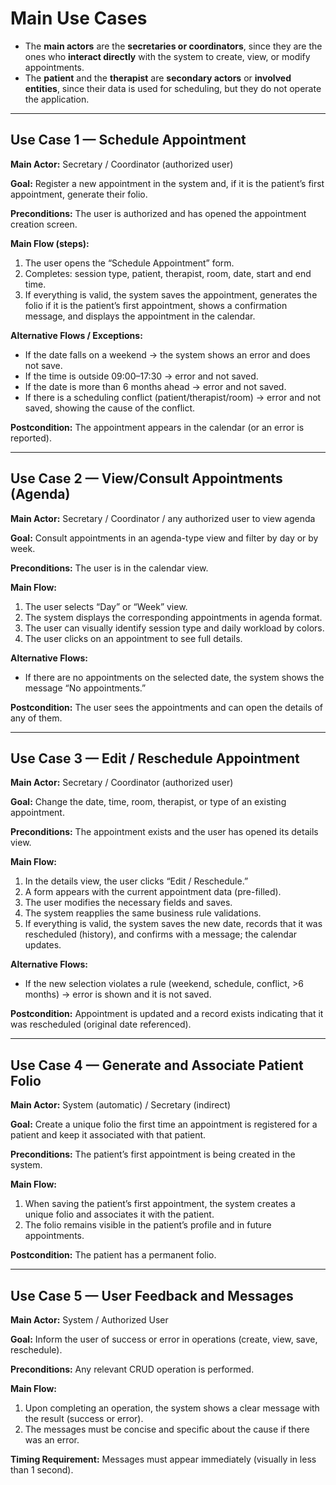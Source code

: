 # Main Use Cases

- The **main actors** are the **secretaries or coordinators**, since they are the ones who **interact directly** with the system to create, view, or modify appointments.
- The **patient** and the **therapist** are **secondary actors** or **involved entities**, since their data is used for scheduling, but they do not operate the application.

---

## Use Case 1 — Schedule Appointment

**Main Actor:** Secretary / Coordinator (authorized user)

**Goal:** Register a new appointment in the system and, if it is the patient’s first appointment, generate their folio.

**Preconditions:** The user is authorized and has opened the appointment creation screen.

**Main Flow (steps):**

1. The user opens the “Schedule Appointment” form.
2. Completes: session type, patient, therapist, room, date, start and end time.
3. If everything is valid, the system saves the appointment, generates the folio if it is the patient’s first appointment, shows a confirmation message, and displays the appointment in the calendar.

**Alternative Flows / Exceptions:**

- If the date falls on a weekend → the system shows an error and does not save.
- If the time is outside 09:00–17:30 → error and not saved.
- If the date is more than 6 months ahead → error and not saved.
- If there is a scheduling conflict (patient/therapist/room) → error and not saved, showing the cause of the conflict.

**Postcondition:** The appointment appears in the calendar (or an error is reported).

---

## Use Case 2 — View/Consult Appointments (Agenda)

**Main Actor:** Secretary / Coordinator / any authorized user to view agenda

**Goal:** Consult appointments in an agenda-type view and filter by day or by week.

**Preconditions:** The user is in the calendar view.

**Main Flow:**

1. The user selects “Day” or “Week” view.
2. The system displays the corresponding appointments in agenda format.
3. The user can visually identify session type and daily workload by colors.
4. The user clicks on an appointment to see full details.

**Alternative Flows:**

- If there are no appointments on the selected date, the system shows the message “No appointments.”

**Postcondition:** The user sees the appointments and can open the details of any of them.

---

## Use Case 3 — Edit / Reschedule Appointment

**Main Actor:** Secretary / Coordinator (authorized user)

**Goal:** Change the date, time, room, therapist, or type of an existing appointment.

**Preconditions:** The appointment exists and the user has opened its details view.

**Main Flow:**

1. In the details view, the user clicks “Edit / Reschedule.”
2. A form appears with the current appointment data (pre-filled).
3. The user modifies the necessary fields and saves.
4. The system reapplies the same business rule validations.
5. If everything is valid, the system saves the new date, records that it was rescheduled (history), and confirms with a message; the calendar updates.

**Alternative Flows:**

- If the new selection violates a rule (weekend, schedule, conflict, >6 months) → error is shown and it is not saved.

**Postcondition:** Appointment is updated and a record exists indicating that it was rescheduled (original date referenced).

---

## Use Case 4 — Generate and Associate Patient Folio

**Main Actor:** System (automatic) / Secretary (indirect)

**Goal:** Create a unique folio the first time an appointment is registered for a patient and keep it associated with that patient.

**Preconditions:** The patient’s first appointment is being created in the system.

**Main Flow:**

1. When saving the patient’s first appointment, the system creates a unique folio and associates it with the patient.
2. The folio remains visible in the patient’s profile and in future appointments.

**Postcondition:** The patient has a permanent folio.

---

## Use Case 5 — User Feedback and Messages

**Main Actor:** System / Authorized User

**Goal:** Inform the user of success or error in operations (create, view, save, reschedule).

**Preconditions:** Any relevant CRUD operation is performed.

**Main Flow:**

1. Upon completing an operation, the system shows a clear message with the result (success or error).
2. The messages must be concise and specific about the cause if there was an error.

**Timing Requirement:** Messages must appear immediately (visually in less than 1 second).